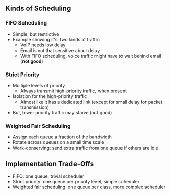 ## Kinds of Scheduling
### FIFO Scheduling

- Simple, but restrictive
- Example showing it's: two kinds of traffic
	- VoIP needs low delay
	- Email is not that sensitive about delay
	- With FIFO scheduling, voice traffic might have to wait behind email (**not good**)

### Strict Priority

- Multiple levels of priority
	- Always transmit high-priority traffic, when present
- Isolation for the high-priority traffic
	- Almost like it has a dedicated link (except for small delay for packet transmission)
- But, lower priority traffic may starve (not good)

### Weighted Fair Scheduling

- Assign each queue a fraction of the bandwidth
- Rotate across queues on a small time scale
- Work-conserving: send extra traffic from one queue if others are idle

## Implementation Trade-Offs

- FIFO: one queue, trivial scheduler
- Strict priority: one queue per priority level, simple scheduler
- Weighted fair scheduling: one queue per class, more complex scheduler
